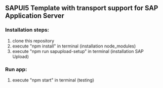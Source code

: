 ## SAPUI5 Template with transport support for SAP Application Server

### Installation steps:

1. clone this repository
1. execute "npm install" in terminal (installation node_modules)
1. execute "npm run sapupload-setup" in terminal (installation SAP Upload)
   	
### Run app:
		
1. execute "npm start" in terminal (testing)
